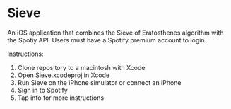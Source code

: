 # Sieve

An iOS application that combines the Sieve of Eratosthenes algorithm with the Spotiy API. Users must have a Spotify premium account to login.

Instructions:
1) Clone repository to a macintosh with Xcode 
2) Open Sieve.xcodeproj in Xcode 
3) Run Sieve on the iPhone simulator or connect an iPhone 
4) Sign in to Spotify 
5) Tap info for more instructions 

